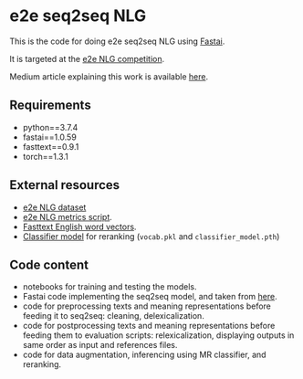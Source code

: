 # e2e seq2seq NLG

This is the code for doing e2e seq2seq NLG using [Fastai](https://github.com/fastai/course-nlp).

It is targeted at the [e2e NLG competition](http://www.macs.hw.ac.uk/InteractionLab/E2E/).

Medium article explaining this work is available [here](https://medium.com/@nadjetba/seq2seq-nlg-the-good-the-bad-and-the-ugly-8de0a05d9da1).

## Requirements

- python==3.7.4
- fastai==1.0.59
- fasttext==0.9.1
- torch==1.3.1

## External resources

- [e2e NLG dataset](https://github.com/tuetschek/e2e-dataset)
- [e2e NLG metrics script](https://github.com/tuetschek/e2e-metrics).
- [Fasttext English word vectors](https://fasttext.cc/docs/en/crawl-vectors.html).
- [Classifier model](https://www.kaggle.com/nadjetba/text-to-meaning-with-multi-label-classification/output) for reranking (`vocab.pkl` and `classifier_model.pth`)

## Code content

- notebooks for training and testing the models.
- Fastai code implementing the seq2seq model, and taken from [here](https://github.com/fastai/course-nlp).
- code for preprocessing texts and meaning representations before feeding it to seq2seq: cleaning, delexicalization.
- code for postprocessing texts and meaning representations before feeding them to evaluation scripts: relexicalization, displaying outputs in same order as input and references files.
- code for data augmentation, inferencing using MR classifier, and reranking.